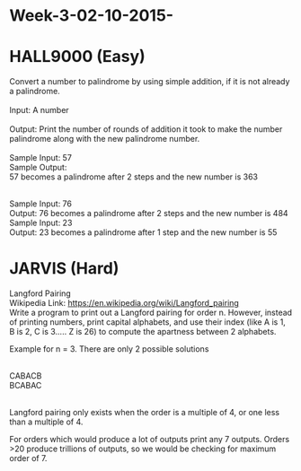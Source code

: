# Week-3-02-10-2015-

# HALL9000 (Easy)

Convert a number to palindrome by using simple addition, if it is not already a palindrome.  
<br>
Input:  A number <br>
<br>
Output:  Print the number of rounds of addition it took to make the number palindrome along with the new palindrome number.   
<br>
Sample Input: 
57 <br>
Sample Output: 
<br>
57 becomes a palindrome after 2 steps and the new number is 363 

<br> 
Sample Input: 76
<br>
Output: 76 becomes a palindrome after 2 steps and the new number is 484

<br> 
Sample Input: 23
<br>
Output: 23 becomes a palindrome after 1 step and the new number is 55




# JARVIS (Hard) 

Langford Pairing <br> 
Wikipedia Link: https://en.wikipedia.org/wiki/Langford_pairing <br>
Write a program to print out a Langford pairing for order n. However, instead of printing numbers, print capital alphabets, and use their index (like A is 1, B is 2, C is 3….. Z is 26) to compute the apartness between 2 alphabets. 

Example for n = 3. 
There are only 2 possible solutions 
<br>

<br> CABACB 
<br> BCABAC 

<br> Langford pairing only exists when the order is a multiple of 4, or one less than a multiple of 4.

For orders which would produce a lot of outputs print any 7 outputs. 
Orders >20 produce trillions of outputs, so we would be checking for maximum order of 7. 
